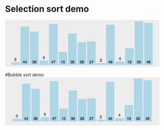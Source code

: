 # Selection sort demo
![picture](./images/select_sort.gif)

#Bubble sort demo
![picture](./images/bubble_sort.gif)